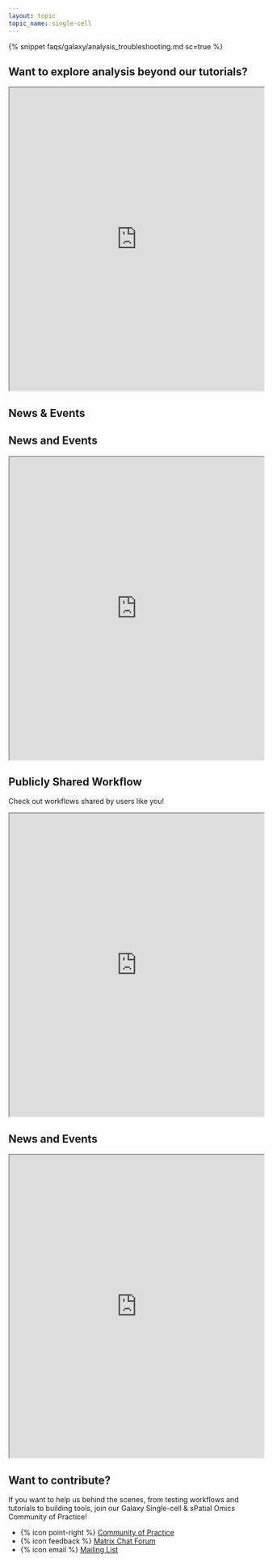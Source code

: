```yaml
---
layout: topic
topic_name: single-cell
---
```


{% snippet faqs/galaxy/analysis_troubleshooting.md sc=true %}

## Want to explore analysis beyond our tutorials?

<iframe src="https://training.galaxyproject.org/training-material/workflows/embed.html?query=single-cell" height="600px" width="100%" class="gtn-embed" frameborder="1"></iframe>

## News & Events
<section>
    <h2 class="mb-3">News and Events</h2>
      <iframe width="100%" height="600px" src="https://training.galaxyproject.org/training-material/feeds/single-cell-month.w.html"></iframe>
  </div>
</section>

<div class="row">
    <!-- First Column: Publicly Shared Workflow -->
  <div class="col-md-6 mb-4">
    <h2 class="mb-3">Publicly Shared Workflow</h2>
    <p>Check out workflows shared by users like you!</p>
    <iframe width="100%" height="600px" src="https://training.galaxyproject.org/training-material/feeds/single-cell-month.w.html"></iframe>
  </div>

  <!-- Second Column: News and Events -->
  <div class="col-md-6 mb-4">
    <h2 class="mb-3">News and Events</h2>
    <iframe width="100%" height="600px" src="https://training.galaxyproject.org/training-material/feeds/single-cell-month.w.html"></iframe>
  </div>
</div>


## Want to contribute?

If you want to help us behind the scenes, from testing workflows and tutorials to building tools, join our Galaxy Single-cell & sPatial Omics Community of Practice!

 - {% icon point-right %}  [Community of Practice](https://galaxyproject.org/projects/singlecell/)
 - {% icon feedback %}  [Matrix Chat Forum](https://matrix.to/#/#spoc3:matrix.org)
 - {% icon email %}  [Mailing List](https://lists.galaxyproject.org/lists/single-cell-cop.lists.galaxyproject.org/)
